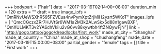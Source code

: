 +++
bodypart = ["hair"]
date = "2017-03-19T02:14:00+08:00"
duration_min = 120
extra = ""
draft = true
image_ipfs = "QmRNvUeWSXhR595FZVEua4nvPymXptZrjMiH2yzrt5WKoT"
images_ipfs = [ "QmcCGczxZRr7HJVtSr6WM1a2M3k2ALwSkx5d88n1gawBXF", "QmXULMKT3v2YA6dhVkiiu2vG6vv88xywtbh4ftZNQywFjN"]
link = "http://gogo.tattoo/gogo/dreadlocks/first_work"
made_at_city = "Shanghai"
made_at_country = "China"
made_at_shop = "chushangfeng"
made_date = "2017-03-19T15:00:00+08:00"
partial_gender = "female"
tags = []
title = "First work"
+++
